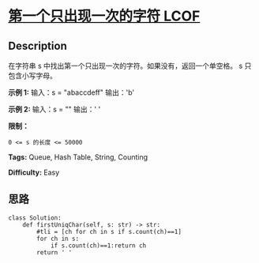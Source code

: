 # [第一个只出现一次的字符  LCOF][title]

## Description

在字符串 s 中找出第一个只出现一次的字符。如果没有，返回一个单空格。 s 只包含小写字母。

**示例 1:**
            输入：s = "abaccdeff"    输出：'b'    

**示例 2:**
            输入：s = ""     输出：' '    



**限制：**

`0 <= s 的长度 <= 50000`


**Tags:** Queue, Hash Table, String, Counting

**Difficulty:** Easy

## 思路

``` python3
class Solution:
    def firstUniqChar(self, s: str) -> str:
        #tli = [ch for ch in s if s.count(ch)==1]
        for ch in s:
            if s.count(ch)==1:return ch
        return ' ' 
```

[title]: https://leetcode-cn.com/problems/di-yi-ge-zhi-chu-xian-yi-ci-de-zi-fu-lcof
